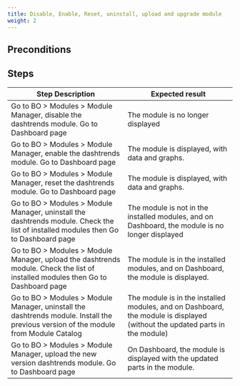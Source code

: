 ```yaml
---
title: Disable, Enable, Reset, uninstall, upload and upgrade module
weight: 2
---
```


## Preconditions


## Steps
| Step Description | Expected result |
| ----- | ----- |
| Go to BO > Modules > Module Manager, disable the dashtrends module. Go to Dashboard page | The module is no longer displayed |
| Go to BO > Modules > Module Manager, enable the dashtrends module. Go to Dashboard page | The module is displayed, with data and graphs. |
| Go to BO > Modules > Module Manager, reset the dashtrends module. Go to Dashboard page | The module is displayed, with data and graphs. |
| Go to BO > Modules > Module Manager, uninstall the dashtrends module. Check the list of installed modules then Go to Dashboard page | The module is not in the installed modules, and on Dashboard, the module is no longer displayed |
| Go to BO > Modules > Module Manager, upload the dashtrends module. Check the list of installed modules then Go to Dashboard page | The module is in the installed modules, and on Dashboard, the module is displayed. |
| Go to BO > Modules > Module Manager, uninstall the dashtrends module. Install the previous version of the module from Module Catalog | The module is in the installed modules, and on Dashboard, the module is displayed (without the updated parts in the module) |
| Go to BO > Modules > Module Manager, upload the new version dashtrends module. Go to Dashboard page | On Dashboard, the module is displayed with the updated parts in the module. |
